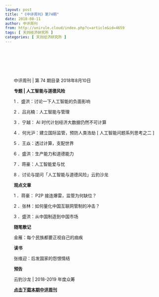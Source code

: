 ```yaml
---
layout: post
title: "《中评周刊》第74期"
date: 2018-08-11
author: 中评周刊
from: http://unirule.cloud/index.php?c=article&id=4659
tags: [ 天则经济研究所 ]
categories: [ 天则经济研究所 ]
---
```


<div class="body-text">
 <p class="MsoNormal" style="text-indent:21.0pt;">
  <br/>
 </p>
 <p class="MsoNormal" style="text-indent:21.0pt;">
  <br/>
 </p>
 <p class="MsoNormal" style="text-indent:21.0pt;">
  <br/>
 </p>
 <p class="MsoNormal" style="text-indent:21.0pt;">
  中评周刊
  <span>
   |
  </span>
  第
  <span>
   74
  </span>
  期目录 2018年8月10日
  <span>
  </span>
 </p>
 <p class="MsoNormal" style="text-indent:21.0pt;">
  <span>
  </span>
 </p>
 <p class="MsoNormal" style="text-indent:21.1pt;">
  <b>
   专题
   <span>
    |
   </span>
  </b>
  <b>
   人工智能与道德风险
   <span>
   </span>
  </b>
 </p>
 <p class="MsoNormal" style="text-indent:21.0pt;">
  <span>
  </span>
 </p>
 <p class="MsoNormal" style="text-indent:21.0pt;">
  <span>
   1
  </span>
  ．盛洪：讨论一下人工智能的负面影响
  <span>
  </span>
 </p>
 <p class="MsoNormal" style="text-indent:21.0pt;">
  <span>
  </span>
 </p>
 <p class="MsoNormal" style="text-indent:21.0pt;">
  <span>
   2
  </span>
  ．吕兆楠：人工智能与管理
  <span>
  </span>
 </p>
 <p class="MsoNormal" style="text-indent:21.0pt;">
  <span>
  </span>
 </p>
 <p class="MsoNormal" style="text-indent:21.0pt;">
  <span>
   3
  </span>
  ．宁越：
  <span>
   AI
  </span>
  时代计划经济大数据仍然不可计算
  <span>
  </span>
 </p>
 <p class="MsoNormal" style="text-indent:21.0pt;">
  <span>
  </span>
 </p>
 <p class="MsoNormal" style="text-indent:21.0pt;">
  <span>
   4
  </span>
  ．何光沪：建立国际监管，预防人类浩劫
  <span>
   [
  </span>
  人工智能问题系列思考之二
  <span>
   ]
  </span>
 </p>
 <p class="MsoNormal" style="text-indent:21.0pt;">
  <span>
  </span>
 </p>
 <p class="MsoNormal" style="text-indent:21.0pt;">
  <span>
   5
  </span>
  ．王焱：透过计算，支配世界
  <span>
  </span>
 </p>
 <p class="MsoNormal" style="text-indent:21.0pt;">
  <span>
  </span>
 </p>
 <p class="MsoNormal" style="text-indent:21.0pt;">
  <span>
   6
  </span>
  ．盛洪：生产能力和道德能力
  <span>
  </span>
 </p>
 <p class="MsoNormal" style="text-indent:21.0pt;">
  <span>
  </span>
 </p>
 <p class="MsoNormal" style="text-indent:21.0pt;">
  <span>
   7
  </span>
  ．蒋豪：人工智能爱与忧
  <span>
  </span>
 </p>
 <p class="MsoNormal" style="text-indent:21.0pt;">
  <span>
  </span>
 </p>
 <p class="MsoNormal" style="text-indent:21.0pt;">
  <span>
   8
  </span>
  ．讨论与提问「人工智能与道德风险」云豹沙龙
  <span>
  </span>
 </p>
 <p class="MsoNormal" style="text-indent:21.0pt;">
  <span>
  </span>
 </p>
 <p class="MsoNormal" style="text-indent:21.1pt;">
  <b>
   观点文章
   <span>
   </span>
  </b>
 </p>
 <p class="MsoNormal" style="text-indent:21.0pt;">
  <span>
  </span>
 </p>
 <p class="MsoNormal" style="text-indent:21.0pt;">
  <span>
   1
  </span>
  ．蒋豪：
  <span>
   P2P
  </span>
  接连爆雷，监管为何缺位？
  <span>
  </span>
 </p>
 <p class="MsoNormal" style="text-indent:21.0pt;">
  <span>
  </span>
 </p>
 <p class="MsoNormal" style="text-indent:21.0pt;">
  <span>
   2
  </span>
  ．张林：如何量化中国互联网管制的冲击？
  <span>
  </span>
 </p>
 <p class="MsoNormal" style="text-indent:21.0pt;">
  <span>
  </span>
 </p>
 <p class="MsoNormal" style="text-indent:21.0pt;">
  <span>
   3
  </span>
  ．盛洪：从中国制造到中国市场
  <span>
  </span>
 </p>
 <p class="MsoNormal" style="text-indent:21.0pt;">
  <span>
  </span>
 </p>
 <p class="MsoNormal" style="text-indent:21.1pt;">
  <b>
   随笔散记
   <span>
   </span>
  </b>
 </p>
 <p class="MsoNormal" style="text-indent:21.0pt;">
  <span>
  </span>
 </p>
 <p class="MsoNormal" style="text-indent:21.0pt;">
  金雁：每个民族都要正视自己的痼疾
  <span>
  </span>
 </p>
 <p class="MsoNormal" style="text-indent:21.0pt;">
  <span>
  </span>
 </p>
 <p class="MsoNormal" style="text-indent:21.1pt;">
  <b>
   读书
   <span>
   </span>
  </b>
 </p>
 <p class="MsoNormal" style="text-indent:21.0pt;">
  <span>
  </span>
 </p>
 <p class="MsoNormal" style="text-indent:21.0pt;">
  张维迎：后发国家的怨恨情结
  <span>
  </span>
 </p>
 <p class="MsoNormal" style="text-indent:21.0pt;">
  <span>
  </span>
 </p>
 <p class="MsoNormal" style="text-indent:21.1pt;">
  <b>
   预告
   <span>
   </span>
  </b>
 </p>
 <p class="MsoNormal" style="text-indent:21.0pt;">
  <span>
  </span>
 </p>
 <p class="MsoNormal" style="text-indent:21.0pt;">
  云豹沙龙
  <span>
   | 2018-2019
  </span>
  年度众筹
  <span>
  </span>
 </p>
 <p class="MsoNormal" style="text-indent:21.0pt;">
  <span>
  </span>
 </p>
 <p class="MsoNormal" style="text-indent:21.0pt;">
  <span>
   <a href="http://unirule.cloud/zhongping/20180810.pdf" target="_blank">
    <strong>
     点击下载本期中评周刊
    </strong>
   </a>
  </span>
 </p>
 <p class="MsoNormal" style="text-indent:21.0pt;">
  <span>
  </span>
 </p>
</div>

